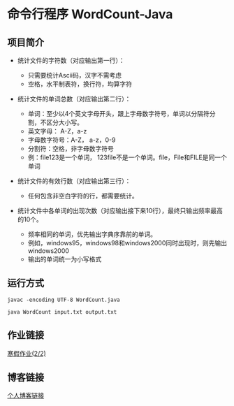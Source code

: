 # 命令行程序 WordCount-Java

## 项目简介

* 统计文件的字符数（对应输出第一行）：
  * 只需要统计Ascii码，汉字不需考虑
  * 空格，水平制表符，换行符，均算字符
  
* 统计文件的单词总数（对应输出第二行）：
  * 单词：至少以4个英文字母开头，跟上字母数字符号，单词以分隔符分割，不区分大小写。
  * 英文字母： A-Z，a-z
  * 字母数字符号：A-Z， a-z，0-9
  * 分割符：空格，非字母数字符号
  * 例：file123是一个单词， 123file不是一个单词。file，File和FILE是同一个单词

* 统计文件的有效行数（对应输出第三行）：
  * 任何包含非空白字符的行，都需要统计。

* 统计文件中各单词的出现次数（对应输出接下来10行），最终只输出频率最高的10个。
  * 频率相同的单词，优先输出字典序靠前的单词。
  * 例如，windows95，windows98和windows2000同时出现时，则先输出windows2000
  * 输出的单词统一为小写格式

## 运行方式

`javac -encoding UTF-8 WordCount.java`

`java WordCount input.txt output.txt`

## 作业链接

[寒假作业(2/2)](https://edu.cnblogs.com/campus/fzu/FZUSESPR21/homework/11672)

## 博客链接

[个人博客链接](https://www.cnblogs.com/w-wwh/p/14487190.html)
